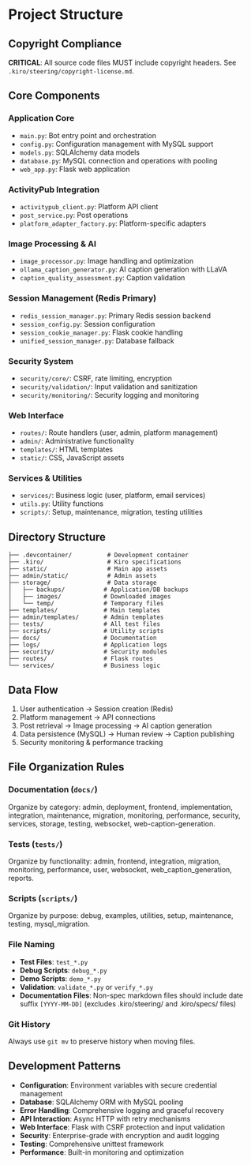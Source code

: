 # Project Structure

## Copyright Compliance
**CRITICAL**: All source code files MUST include copyright headers. See `.kiro/steering/copyright-license.md`.

## Core Components

### Application Core
- `main.py`: Bot entry point and orchestration
- `config.py`: Configuration management with MySQL support
- `models.py`: SQLAlchemy data models
- `database.py`: MySQL connection and operations with pooling
- `web_app.py`: Flask web application

### ActivityPub Integration
- `activitypub_client.py`: Platform API client
- `post_service.py`: Post operations
- `platform_adapter_factory.py`: Platform-specific adapters

### Image Processing & AI
- `image_processor.py`: Image handling and optimization
- `ollama_caption_generator.py`: AI caption generation with LLaVA
- `caption_quality_assessment.py`: Caption validation

### Session Management (Redis Primary)
- `redis_session_manager.py`: Primary Redis session backend
- `session_config.py`: Session configuration
- `session_cookie_manager.py`: Flask cookie handling
- `unified_session_manager.py`: Database fallback

### Security System
- `security/core/`: CSRF, rate limiting, encryption
- `security/validation/`: Input validation and sanitization
- `security/monitoring/`: Security logging and monitoring

### Web Interface
- `routes/`: Route handlers (user, admin, platform management)
- `admin/`: Administrative functionality
- `templates/`: HTML templates
- `static/`: CSS, JavaScript assets

### Services & Utilities
- `services/`: Business logic (user, platform, email services)
- `utils.py`: Utility functions
- `scripts/`: Setup, maintenance, migration, testing utilities

## Directory Structure
```
├── .devcontainer/          # Development container
├── .kiro/                  # Kiro specifications
├── static/                 # Main app assets
├── admin/static/           # Admin assets
├── storage/                # Data storage
│   ├── backups/           # Application/DB backups
│   ├── images/            # Downloaded images
│   └── temp/              # Temporary files
├── templates/             # Main templates
├── admin/templates/       # Admin templates
├── tests/                 # All test files
├── scripts/               # Utility scripts
├── docs/                  # Documentation
├── logs/                  # Application logs
├── security/              # Security modules
├── routes/                # Flask routes
└── services/              # Business logic
```

## Data Flow
1. User authentication → Session creation (Redis)
2. Platform management → API connections
3. Post retrieval → Image processing → AI caption generation
4. Data persistence (MySQL) → Human review → Caption publishing
5. Security monitoring & performance tracking

## File Organization Rules

### Documentation (`docs/`)
Organize by category: admin, deployment, frontend, implementation, integration, maintenance, migration, monitoring, performance, security, services, storage, testing, websocket, web-caption-generation.

### Tests (`tests/`)
Organize by functionality: admin, frontend, integration, migration, monitoring, performance, user, websocket, web_caption_generation, reports.

### Scripts (`scripts/`)
Organize by purpose: debug, examples, utilities, setup, maintenance, testing, mysql_migration.

### File Naming
- **Test Files**: `test_*.py`
- **Debug Scripts**: `debug_*.py`
- **Demo Scripts**: `demo_*.py`
- **Validation**: `validate_*.py` or `verify_*.py`
- **Documentation Files**: Non-spec markdown files should include date suffix `[YYYY-MM-DD]` (excludes .kiro/steering/ and .kiro/specs/ files)

### Git History
Always use `git mv` to preserve history when moving files.

## Development Patterns
- **Configuration**: Environment variables with secure credential management
- **Database**: SQLAlchemy ORM with MySQL pooling
- **Error Handling**: Comprehensive logging and graceful recovery
- **API Interaction**: Async HTTP with retry mechanisms
- **Web Interface**: Flask with CSRF protection and input validation
- **Security**: Enterprise-grade with encryption and audit logging
- **Testing**: Comprehensive unittest framework
- **Performance**: Built-in monitoring and optimization
